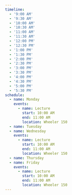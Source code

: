 ```yaml
---
timeline:
  - '9:00 AM'
  - '9:30 AM'
  - '10:00 AM'
  - '10:30 AM'
  - '11:00 AM'
  - '11:30 AM'
  - '12:00 PM'
  - '12:30 PM'
  - '1:00 PM'
  - '1:30 PM'
  - '2:00 PM'
  - '2:30 PM'
  - '3:00 PM'
  - '3:30 PM'
  - '4:00 PM'
  - '4:30 PM'
  - '5:00 PM'
  - '5:30 PM'
schedule:
  - name: Monday
    events:
      - name: Lecture
        start: 10:00 AM
        end: 11:00 AM
        location: Wheeler 150
  - name: Tuesday
  - name: Wednesday
    events:
      - name: Lecture
        start: 10:00 AM
        end: 11:00 AM
        location: Wheeler 150
  - name: Thursday
  - name: Friday
    events:
      - name: Lecture
        start: 10:00 AM
        end: 11:00 AM
        location: Wheeler 150
---
```

